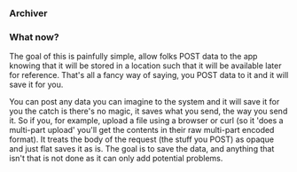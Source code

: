 ### Archiver

### What now?

The goal of this is painfully simple, allow folks POST data to the app knowing
that it will be stored in a location such that it will be available later for
reference.  That's all a fancy way of saying, you POST data to it and it will
save it for you.

You can post any data you can imagine to the system and it will save it for you
the catch is there's no magic, it saves what you send, the way you send it.  So
if you, for example, upload a file using a browser or curl (so it 'does a 
multi-part upload' you'll get the contents in their raw multi-part encoded 
format).  It treats the body of the request (the stuff you POST) as opaque and
just flat saves it as is.  The goal is to save the data, and anything that isn't
that is not done as it can only add potential problems.
